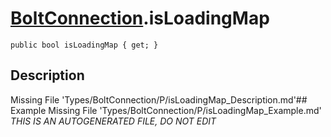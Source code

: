 # [BoltConnection](Types/BoltConnection.md).isLoadingMap
`public bool isLoadingMap { get; }`
## Description
Missing File 'Types/BoltConnection/P/isLoadingMap_Description.md'## Example
Missing File 'Types/BoltConnection/P/isLoadingMap_Example.md'
*THIS IS AN AUTOGENERATED FILE, DO NOT EDIT*
